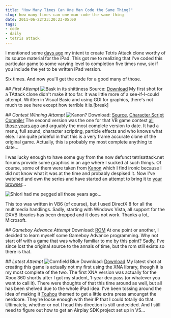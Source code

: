```yaml
---
title: "How Many Times Can One Man Code the Same Thing?"
slug: how-many-times-can-one-man-code-the-same-thing
date: 2011-06-22T23:20:23-05:00
tags:
- code
- daily
- tetris attack
---
```

I mentioned some [days ago](http://dxprog.com/entry/the-gauntlet-i-have-thrown-it/) my intent to create Tetris Attack clone worthy of its source material for the iPad. This got me to realizing that I've coded this particular game to some varying level to completion five times now, six if you include the yet to be written iPad version.

Six times. And now you'll get the code for a good many of those.

_## First Attempt_
![](http://images.dxprog.com/blog/tattack_old.jpg "Bask in its shittiness")
Source: [Download](http://dxprog.com/files/TAttackOld.zip)
My first shot for a TAttack clone didn't make it too far. It was little more of a see-if-I-could attempt. Written in Visual Basic and using GDI for graphics, there's not much to see here except how terrible it is.[break]

_## Contest Winning Attampt_
![](http://images.dxprog.com/blog/playing_field.jpg "Kanon?")
Download: [Source](http://dxprog.com/files/TASource.zip), [Character Script Compiler](http://dxprog.com/files/TAScript.zip)
The second version was the one for that VB game contest [all those years ago](http://dxprog.com/entry/days-like-this-dont-come-too-often/) and arguably the most complete version to date. It had a menu, full sound, character scripting, particle effects and who knows what else. I am quite prideful in that this is a very frame accurate clone of the original game. Actually, this is probably my most complete anything to date...

I was lucky enough to have some guy from the now defunct tetrisattack.net forums provide some graphics in an age where I sucked at such things. Of course, some of them were taken from [Kanon](http://en.wikipedia.org/wiki/Kanon) which I find ironic because I did not know what it was at the time and probably despised it. Now I've watched and own the series and have started an attempt to bring it to [your browser](http://dxprog.com/entry/jslive-progress-report-and-screenshots/)...

![](http://images.dxprog.com/blog/field.png "Shiori had me pegged all those years ago...")

This too was written in VB6 (of course), but I used DirectX 8 for all the multimedia handlings. Sadly, starting with Windows Vista, all support for the DXVB libraries has been dropped and it does not work. Thanks a lot, Microsoft.

_## Gameboy Advance Attempt_
Download: [ROM](http://dxprog.com/files/tetrisattack.gba)
At one point or another, I decided to learn myself some Gameboy Advance programming. Why not start off with a game that was wholly familiar to me by this point? Sadly, I've since lost the original source to the annals of time, but the rom still exists so there is that.

_## Latest Attempt_
![](http://images.dxprog.com/blog/tattack_xna.jpg "Cornfield Blue")
Download: [Download](http://dxprog.com/files/TAttackXNA.zip)
My latest shot at creating this game is actually not my first using the XNA library, though it is my most complete of the two. The first XNA version was actually for the Xbox 360 shortly after I got my student, 1-year dev pass (or whatever you want to call it). There were thoughts of that this time around as well, but all has been shelved due to the whole iPad idea. I've been tossing around the idea of making it [Touhou](http://en.wikipedia.org/wiki/Touhou_project) themed to get a little extra press amoungst the nerdcore. They're loose enough with their IP that I could totally do that. Ultimately, whether or not I head this direction is still undecided. And I still need to figure out how to get an Airplay SDK project set up in VS...
